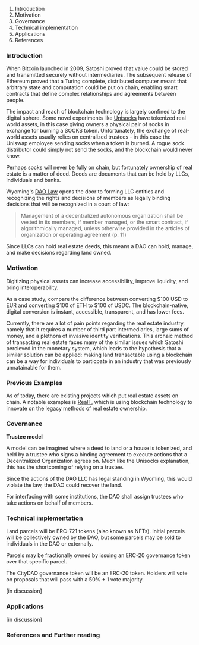1. Introduction
1. Motivation
1. Governance
1. Technical implementation
1. Applications
1. References

### Introduction

When Bitcoin launched in 2009, Satoshi proved that value could be stored and transmitted securely without intermediaries. The subsequent release of Ethereum proved that a Turing complete, distributed computer meant that arbitrary state and computation could be put on chain, enabling smart contracts that define complex relationships and agreements between people. 

The impact and reach of blockchain technology is largely confined to the digital sphere. Some novel experiments like [Unisocks](https://unisocks.exchange/) have tokenized real world assets, in this case giving owners a physical pair of socks in exchange for burning a SOCKS token. Unfortunately, the exchange of real-world assets usually relies on centralized trustees - in this case the Uniswap employee sending socks when a token is burned. A rogue sock distributor could simply not send the socks, and the blockchain would never know.

Perhaps socks will never be fully on chain, but fortunately ownership of real estate is a matter of deed.  Deeds are documents that can be held by LLCs, individuals and banks.

Wyoming's [DAO Law](https://www.wyoleg.gov/2021/Introduced/SF0038.pdf) opens the door to forming LLC entities and recognizing the rights and decisions of members as legally binding decisions that will be recognized in a court of law:

> Management of a decentralized autonomous organization shall be vested in its members, if member managed, or the smart contract, if algorithmically managed, unless otherwise provided in the articles of organization or operating agreement (p. 11)

Since LLCs can hold real estate deeds, this means a DAO can hold, manage, and make decisions regarding land owned.

### Motivation

Digitizing physical assets can increase accessibility, improve liquidity, and bring interoperability.

As a case study, compare the difference between converting $100 USD to EUR and converting $100 of ETH to $100 of USDC. The blockchain-native, digital conversion is instant, accessible, transparent, and has lower fees.

Currently, there are a lot of pain points regarding the real estate industry, namely that it requires a number of third part intermediaries, large sums of money, and a plethora of invasive identity verifications. This archaic method of transacting real estate faces many of the similar issues which Satoshi percieved in the monetary system, which leads to the hypothesis that a similar solution can be applied: making land transactable using a blockchain can be a way for individuals to particpate in an industry that was previously unnatainable for them. 

### Previous Examples

As of today, there are existing projects which put real estate assets on chain. A notable examples is [RealT](https://realt.co/), which is using blockchain technology to innovate on the legacy methods of real estate ownership.  

### Governance

**Trustee model**

A model can be imagined where a deed to land or a house is tokenized, and held by a trustee who signs a binding agreement to execute actions that a Decentralized Organization agrees on. Much like the Unisocks explanation, this has the shortcoming of relying on a trustee.

Since the actions of the DAO LLC has legal standing in Wyoming, this would violate the law, the DAO could recover the land.

For interfacing with some institutions, the DAO shall assign trustees who take actions on behalf of members. 

### Technical implementation

Land parcels will be ERC-721 tokens (also known as NFTs). Initial parcels will be collectively owned by the DAO, but some parcels may be sold to individuals in the DAO or externally.  

Parcels may be fractionally owned by issuing an ERC-20 governance token over that specific parcel.

The CityDAO governance token will be an ERC-20 token. Holders will vote on proposals that will pass with a 50% + 1 vote majority.

[in discussion]

### Applications

[in discussion]

### References and Further reading

